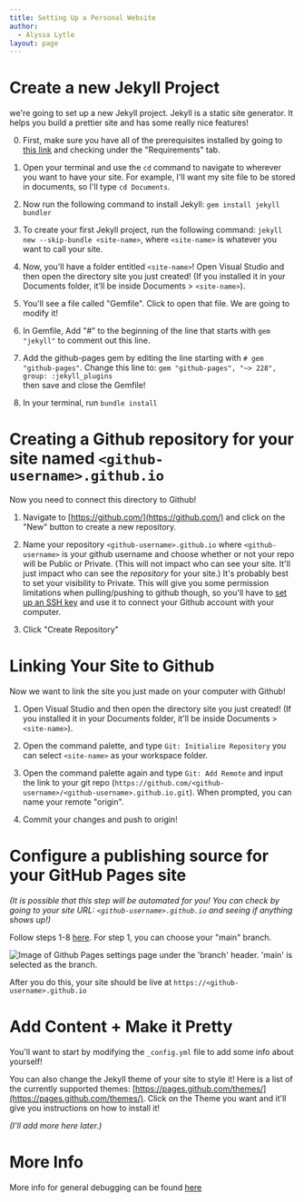 ```yaml
---
title: Setting Up a Personal Website
author:
  - Alyssa Lytle
layout: page
---
```



# Create a new Jekyll Project

we're going to set up a new Jekyll project. Jekyll is a static site generator. It helps you build a prettier site and has some really nice features!

0. First, make sure you have all of the prerequisites installed by going to [this link](https://jekyllrb.com/docs/installation/) and checking under the "Requirements" tab.

1. Open your terminal and use the `cd` command to navigate to wherever you want to have your site. For example, I'll want my site file to be stored in documents, so I'll type `cd Documents`.

2. Now run the following command to install Jekyll: `gem install jekyll bundler`

3. To create your first Jekyll project, run the following command: `jekyll new --skip-bundle <site-name>`, where `<site-name>` is whatever you want to call your site.

4. Now, you'll have a folder entitled `<site-name>`! Open Visual Studio and then open the directory site you just created! (If you installed it in your Documents folder, it'll be inside Documents > `<site-name>`).

5. You'll see a file called "Gemfile". Click to open that file. We are going to modify it!

6. In Gemfile, Add "#" to the beginning of the line that starts with `gem "jekyll"` to comment out this line.

7. Add the github-pages gem by editing the line starting with `# gem "github-pages"`. Change this line to:
`gem "github-pages", "~> 228", group: :jekyll_plugins`<br/>
then save and close the Gemfile!

8. In your terminal, run `bundle install`

# Creating a Github repository for your site named `<github-username>.github.io`
Now you need to connect this directory to Github!

1. Navigate to [https://github.com/](https://github.com/) and click on the "New" button to create a new repository.

2. Name your repository `<github-username>.github.io` where `<github-username>` is your github username and choose whether or not your repo will be Public or Private. (This will not impact who can see your site. It'll just impact who can see the *repository* for your site.) It's probably best to set your visibility to Private. This will give you some permission limitations when pulling/pushing to github though, so you'll have to [set up an SSH key](https://docs.github.com/en/authentication/connecting-to-github-with-ssh/adding-a-new-ssh-key-to-your-github-account) and use it to connect your Github account with your computer.

3. Click "Create Repository"


# Linking Your Site to Github

Now we want to link the site you just made on your computer with Github!

1. Open Visual Studio and then open the directory site you just created! (If you installed it in your Documents folder, it'll be inside Documents > `<site-name>`).

2. Open the command palette, and type `Git: Initialize Repository` you can select `<site-name>` as your workspace folder.

3. Open the command palette again and type `Git: Add Remote` and input the link to your git repo (`https://github.com/<github-username>/<github-username>.github.io.git`). When prompted, you can name your remote "origin".

4. Commit your changes and push to origin!


# Configure a publishing source for your GitHub Pages site

*(It is possible that this step will be automated for you! You can check by going to your site URL: `<github-username>.github.io` and seeing if anything shows up!)*


Follow steps 1-8 [here](https://docs.github.com/en/pages/getting-started-with-github-pages/configuring-a-publishing-source-for-your-github-pages-site#publishing-from-a-branch). For step 1, you can choose your "main" branch.



<img class="img-fluid" src="/static/assets/f23/pages-branch.png" alt="Image of Github Pages settings page under the 'branch' header. 'main' is selected as the branch. "  />

After you do this, your site should be live at `https://<github-username>.github.io`


# Add Content + Make it Pretty
You'll want to start by modifying the `_config.yml` file to add some info about yourself!

You can also change the Jekyll theme of your site to style it!
Here is a list of the currently supported themes: [https://pages.github.com/themes/](https://pages.github.com/themes/). Click on the Theme you want and it'll give you instructions on how to install it!

*(I'll add more here later.)*

# More Info
More info for general debugging can be found [here](https://docs.github.com/en/pages/setting-up-a-github-pages-site-with-jekyll/creating-a-github-pages-site-with-jekyll?platform=mac)